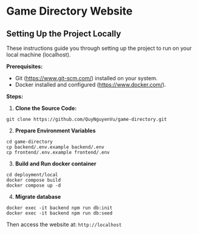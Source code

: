# Game Directory Website
## Setting Up the Project Locally

These instructions guide you through setting up the project to run on your local machine (localhost).

**Prerequisites:**

- Git (https://www.git-scm.com/) installed on your system.
- Docker installed and configured (https://www.docker.com/).

**Steps:**

1. **Clone the Source Code:** 
```
git clone https://github.com/QuyNguyenVu/game-directory.git
```

2. **Prepare Environment Variables**
```
cd game-directory
cp backend/.env.example backend/.env
cp frontend/.env.example frontend/.env
```

3. **Build and Run docker container**
```
cd deployment/local
docker compose build
docker compose up -d
```

4. **Migrate database**
```
docker exec -it backend npm run db:init
docker exec -it backend npm run db:seed
```

Then access the website at: `http://localhost`